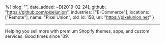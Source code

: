 %{
  blog: "",
  date_added: ~D[2019-02-24],
  github: "https://github.com/pixelunion",
  industries: ["E-Commerce"],
  locations: ["Remote"],
  name: "Pixel Union",
  old_id: 158,
  url: "https://pixelunion.net"
}

---

Helping you sell more with premium Shopify themes, apps, and custom services. Good times since '09.
